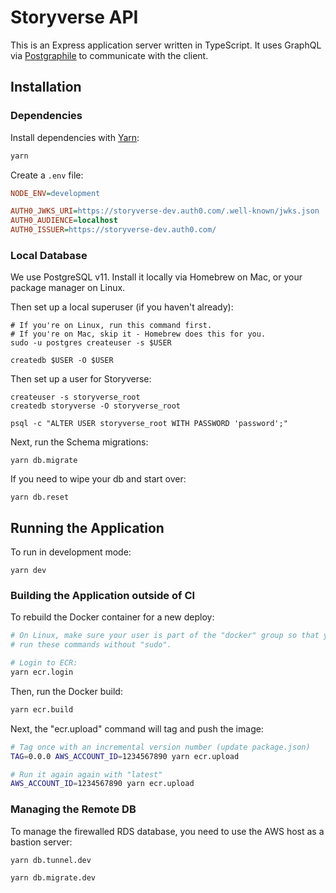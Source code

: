 # Storyverse API

This is an Express application server written in TypeScript. It uses GraphQL via [Postgraphile](https://www.graphile.org/postgraphile/) to communicate with the client.

## Installation

### Dependencies

Install dependencies with [Yarn](http://yarnpkg.com):

```sh
yarn
```

Create a `.env` file:

```ini
NODE_ENV=development

AUTH0_JWKS_URI=https://storyverse-dev.auth0.com/.well-known/jwks.json
AUTH0_AUDIENCE=localhost
AUTH0_ISSUER=https://storyverse-dev.auth0.com/
```

### Local Database

We use PostgreSQL v11. Install it locally via Homebrew on Mac, or your package manager on Linux.

Then set up a local superuser (if you haven't already):

    # If you're on Linux, run this command first.
    # If you're on Mac, skip it - Homebrew does this for you.
    sudo -u postgres createuser -s $USER

    createdb $USER -O $USER

Then set up a user for Storyverse:

    createuser -s storyverse_root
    createdb storyverse -O storyverse_root

    psql -c "ALTER USER storyverse_root WITH PASSWORD 'password';"

Next, run the Schema migrations:

    yarn db.migrate

If you need to wipe your db and start over:

    yarn db.reset

## Running the Application

To run in development mode:

    yarn dev

### Building the Application outside of CI

To rebuild the Docker container for a new deploy:

```sh
# On Linux, make sure your user is part of the "docker" group so that you can
# run these commands without "sudo".

# Login to ECR:
yarn ecr.login
```

Then, run the Docker build:

```sh
yarn ecr.build
```

Next, the "ecr.upload" command will tag and push the image:

```sh
# Tag once with an incremental version number (update package.json)
TAG=0.0.0 AWS_ACCOUNT_ID=1234567890 yarn ecr.upload

# Run it again again with "latest"
AWS_ACCOUNT_ID=1234567890 yarn ecr.upload
```

### Managing the Remote DB

To manage the firewalled RDS database, you need to use the AWS host as a bastion server:

```sh
yarn db.tunnel.dev
```

```sh
yarn db.migrate.dev
```
